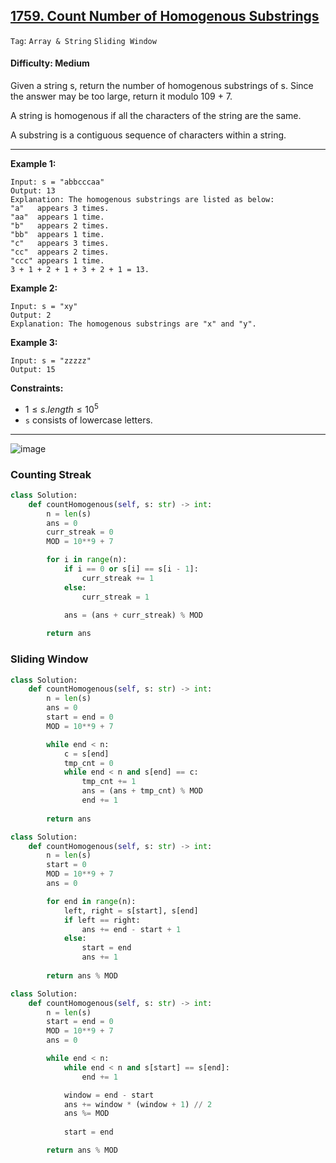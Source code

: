## [1759. Count Number of Homogenous Substrings](https://leetcode.com/problems/count-number-of-homogenous-substrings)

```Tag```: ```Array & String``` ```Sliding Window```

#### Difficulty: Medium

Given a string s, return the number of homogenous substrings of s. Since the answer may be too large, return it modulo 109 + 7.

A string is homogenous if all the characters of the string are the same.

A substring is a contiguous sequence of characters within a string.

---

__Example 1:__
```
Input: s = "abbcccaa"
Output: 13
Explanation: The homogenous substrings are listed as below:
"a"   appears 3 times.
"aa"  appears 1 time.
"b"   appears 2 times.
"bb"  appears 1 time.
"c"   appears 3 times.
"cc"  appears 2 times.
"ccc" appears 1 time.
3 + 1 + 2 + 1 + 3 + 2 + 1 = 13.
```

__Example 2:__
```
Input: s = "xy"
Output: 2
Explanation: The homogenous substrings are "x" and "y".
```

__Example 3:__
```
Input: s = "zzzzz"
Output: 15
```

__Constraints:__

- $1 \le s.length \le 10^5$
- ```s``` consists of lowercase letters.

---

![image](https://github.com/quananhle/Python/assets/35042430/d0fd0301-2656-463f-a70e-70551f99cb1e)

### Counting Streak

```Python
class Solution:
    def countHomogenous(self, s: str) -> int:
        n = len(s)
        ans = 0
        curr_streak = 0
        MOD = 10**9 + 7

        for i in range(n):
            if i == 0 or s[i] == s[i - 1]:
                curr_streak += 1
            else:
                curr_streak = 1
            
            ans = (ans + curr_streak) % MOD

        return ans
```

### Sliding Window

```Python
class Solution:
    def countHomogenous(self, s: str) -> int:
        n = len(s)
        ans = 0
        start = end = 0
        MOD = 10**9 + 7

        while end < n:
            c = s[end]
            tmp_cnt = 0
            while end < n and s[end] == c:
                tmp_cnt += 1
                ans = (ans + tmp_cnt) % MOD
                end += 1
            
        return ans
```

```Python
class Solution:
    def countHomogenous(self, s: str) -> int:
        n = len(s)
        start = 0
        MOD = 10**9 + 7
        ans = 0

        for end in range(n):
            left, right = s[start], s[end]
            if left == right:
                ans += end - start + 1
            else:
                start = end
                ans += 1
        
        return ans % MOD
```

```Python
class Solution:
    def countHomogenous(self, s: str) -> int:
        n = len(s)
        start = end = 0
        MOD = 10**9 + 7
        ans = 0

        while end < n:
            while end < n and s[start] == s[end]:
                end += 1

            window = end - start
            ans += window * (window + 1) // 2
            ans %= MOD
            
            start = end

        return ans % MOD
```
